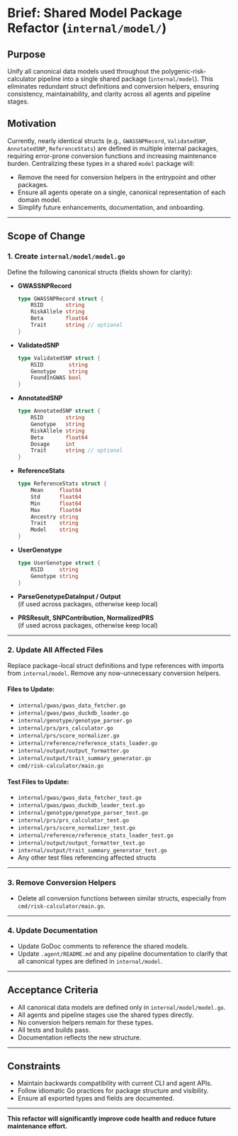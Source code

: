 # Brief: Shared Model Package Refactor (`internal/model/`)

## Purpose

Unify all canonical data models used throughout the polygenic-risk-calculator pipeline into a single shared package (`internal/model`). This eliminates redundant struct definitions and conversion helpers, ensuring consistency, maintainability, and clarity across all agents and pipeline stages.

## Motivation

Currently, nearly identical structs (e.g., `GWASSNPRecord`, `ValidatedSNP`, `AnnotatedSNP`, `ReferenceStats`) are defined in multiple internal packages, requiring error-prone conversion functions and increasing maintenance burden. Centralizing these types in a shared `model` package will:

- Remove the need for conversion helpers in the entrypoint and other packages.
- Ensure all agents operate on a single, canonical representation of each domain model.
- Simplify future enhancements, documentation, and onboarding.

---

## Scope of Change

### 1. **Create `internal/model/model.go`**
Define the following canonical structs (fields shown for clarity):

- **GWASSNPRecord**
  ```go
  type GWASSNPRecord struct {
      RSID       string
      RiskAllele string
      Beta       float64
      Trait      string // optional
  }
  ```
- **ValidatedSNP**
  ```go
  type ValidatedSNP struct {
      RSID        string
      Genotype    string
      FoundInGWAS bool
  }
  ```
- **AnnotatedSNP**
  ```go
  type AnnotatedSNP struct {
      RSID       string
      Genotype   string
      RiskAllele string
      Beta       float64
      Dosage     int
      Trait      string // optional
  }
  ```
- **ReferenceStats**
  ```go
  type ReferenceStats struct {
      Mean     float64
      Std      float64
      Min      float64
      Max      float64
      Ancestry string
      Trait    string
      Model    string
  }
  ```
- **UserGenotype**
  ```go
  type UserGenotype struct {
      RSID     string
      Genotype string
  }
  ```
- **ParseGenotypeDataInput / Output**  
  (if used across packages, otherwise keep local)

- **PRSResult, SNPContribution, NormalizedPRS**  
  (if used across packages, otherwise keep local)

---

### 2. **Update All Affected Files**
Replace package-local struct definitions and type references with imports from `internal/model`. Remove any now-unnecessary conversion helpers.

#### **Files to Update:**
- `internal/gwas/gwas_data_fetcher.go`
- `internal/gwas/gwas_duckdb_loader.go`
- `internal/genotype/genotype_parser.go`
- `internal/prs/prs_calculator.go`
- `internal/prs/score_normalizer.go`
- `internal/reference/reference_stats_loader.go`
- `internal/output/output_formatter.go`
- `internal/output/trait_summary_generator.go`
- `cmd/risk-calculator/main.go`

#### **Test Files to Update:**
- `internal/gwas/gwas_data_fetcher_test.go`
- `internal/gwas/gwas_duckdb_loader_test.go`
- `internal/genotype/genotype_parser_test.go`
- `internal/prs/prs_calculator_test.go`
- `internal/prs/score_normalizer_test.go`
- `internal/reference/reference_stats_loader_test.go`
- `internal/output/output_formatter_test.go`
- `internal/output/trait_summary_generator_test.go`
- Any other test files referencing affected structs

---

### 3. **Remove Conversion Helpers**
- Delete all conversion functions between similar structs, especially from `cmd/risk-calculator/main.go`.

---

### 4. **Update Documentation**
- Update GoDoc comments to reference the shared models.
- Update `.agent/README.md` and any pipeline documentation to clarify that all canonical types are defined in `internal/model`.

---

## Acceptance Criteria

- All canonical data models are defined only in `internal/model/model.go`.
- All agents and pipeline stages use the shared types directly.
- No conversion helpers remain for these types.
- All tests and builds pass.
- Documentation reflects the new structure.

---

## Constraints

- Maintain backwards compatibility with current CLI and agent APIs.
- Follow idiomatic Go practices for package structure and visibility.
- Ensure all exported types and fields are documented.

---

**This refactor will significantly improve code health and reduce future maintenance effort.**
